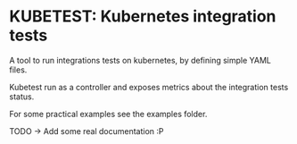 # KUBETEST: Kubernetes integration tests

A tool to run integrations tests on kubernetes, by defining simple YAML files.

Kubetest run as a controller and exposes metrics about the integration tests status.

For some practical examples see the examples folder.

TODO -> Add some real documentation :P